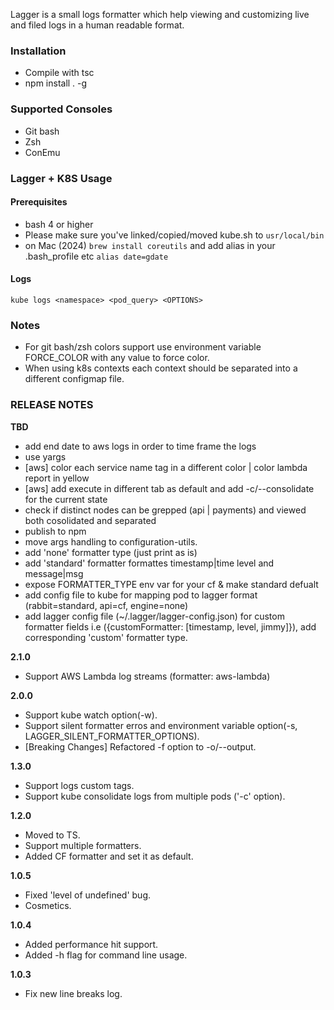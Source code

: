 Lagger is a small logs formatter which help viewing and customizing live and filed logs in a human readable format. 


### Installation
- Compile with tsc
- npm install . -g

### Supported Consoles
- Git bash 
- Zsh
- ConEmu

### Lagger + K8S Usage
#### Prerequisites
- bash 4 or higher
- Please make sure you've linked/copied/moved kube.sh to `usr/local/bin`
- on Mac (2024) `brew install coreutils` and add alias in your .bash_profile etc `alias date=gdate`


#### Logs
    kube logs <namespace> <pod_query> <OPTIONS>

### Notes
 - For git bash/zsh colors support use environment variable FORCE_COLOR with any value to force color.
 - When using k8s contexts each context should be separated into a different configmap file.

### RELEASE NOTES

**TBD**
 
 - add end date to aws logs in order to time frame the logs 
 - use yargs
 - [aws] color each service name tag in a different color | color lambda report in yellow
 - [aws] add execute in different tab as default and add -c/--consolidate for the current state 
 - check if distinct nodes can be grepped (api | payments) and viewed both cosolidated and separated
 - publish to npm
 - move args handling to configuration-utils.
 - add 'none' formatter type (just print as is)
 - add 'standard' formatter formattes timestamp|time level and message|msg
 - expose FORMATTER_TYPE env var for your cf & make standard defualt
 - add config file to kube for mapping pod to lagger format (rabbit=standard, api=cf, engine=none) 
 - add lagger config file (~/.lagger/lagger-config.json) for custom formatter fields 
    i.e ({customFormatter: [timestamp, level, jimmy]}), add corresponding 'custom' formatter type. 

 **2.1.0**
 - Support AWS Lambda log streams (formatter: aws-lambda)

 **2.0.0**
 - Support kube watch option(-w).
 - Support silent formatter erros and environment variable option(-s, LAGGER_SILENT_FORMATTER_OPTIONS).
 - [Breaking Changes] Refactored -f option to -o/--output. 

 **1.3.0**
 - Support logs custom tags.
 - Support kube consolidate logs from multiple pods ('-c' option).  

 **1.2.0** 
  - Moved to TS.
  - Support multiple formatters.
  - Added CF formatter and set it as default.
 
 **1.0.5**
  - Fixed 'level of undefined' bug.
  - Cosmetics.
  
 **1.0.4**
 - Added performance hit support.
 - Added -h flag for command line usage.

 **1.0.3**
 - Fix new line breaks log.

 
  


